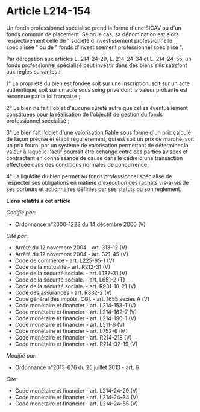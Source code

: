 # Article L214-154

Un fonds professionnel spécialisé prend la forme d'une SICAV ou d'un fonds commun de placement. Selon le cas, sa dénomination
est alors respectivement celle de " société d'investissement professionnelle spécialisée " ou de " fonds d'investissement
professionnel spécialisé ". 

Par dérogation aux articles L. 214-24-29, L. 214-24-34 et L. 214-24-55, un fonds professionnel spécialisé peut investir dans
des biens s'ils satisfont aux règles suivantes : 

1° La propriété du bien est fondée soit sur une inscription, soit sur un acte authentique, soit sur un acte sous seing privé
dont la valeur probante est reconnue par la loi française ; 

2° Le bien ne fait l'objet d'aucune sûreté autre que celles éventuellement constituées pour la réalisation de l'objectif de
gestion du fonds professionnel spécialisé ; 

3° Le bien fait l'objet d'une valorisation fiable sous forme d'un prix calculé de façon précise et établi régulièrement, qui
est soit un prix de marché, soit un prix fourni par un système de valorisation permettant de déterminer la valeur à laquelle
l'actif pourrait être échangé entre des parties avisées et contractant en connaissance de cause dans le cadre d'une
transaction effectuée dans des conditions normales de concurrence ; 

4° La liquidité du bien permet au fonds professionnel spécialisé de respecter ses obligations en matière d'exécution des
rachats vis-à-vis de ses porteurs et actionnaires définies par ses statuts ou son règlement.

**Liens relatifs à cet article**

_Codifié par_:

  - Ordonnance n°2000-1223 du 14 décembre 2000 (V)

_Cité par_:

  - Arrêté du 12 novembre 2004 - art. 313-12 (V)
  - Arrêté du 12 novembre 2004 - art. 321-45 (V)
  - Code de commerce - art. L225-95-1 (V)
  - Code de la mutualité - art. R212-31 (V)
  - Code de la sécurité sociale. - art. L137-31 (V)
  - Code de la sécurité sociale. - art. L651-2 (T)
  - Code de la sécurité sociale. - art. R931-10-21 (V)
  - Code des assurances - art. R332-2 (V)
  - Code général des impôts, CGI. - art. 1655 sexies A (V)
  - Code monétaire et financier - art. L214-153-1 (V)
  - Code monétaire et financier - art. L214-162-7 (V)
  - Code monétaire et financier - art. L214-190-1 (V)
  - Code monétaire et financier - art. L511-6 (V)
  - Code monétaire et financier - art. L752-6 (M)
  - Code monétaire et financier - art. R214-218 (V)
  - Code monétaire et financier - art. R214-32-19 (V)

_Modifié par_:

  - Ordonnance n°2013-676 du 25 juillet 2013 - art. 6

_Cite_:

  - Code monétaire et financier - art. L214-24-29 (V)
  - Code monétaire et financier - art. L214-24-34 (V)
  - Code monétaire et financier - art. L214-24-55 (V)

